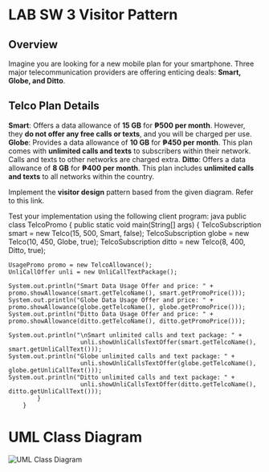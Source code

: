 # LAB SW 3 Visitor Pattern

## Overview
Imagine you are looking for a new mobile plan for your smartphone. Three major telecommunication providers are offering enticing deals: **Smart, Globe, and Ditto**.

## Telco Plan Details
**Smart**: Offers a data allowance of **15 GB** for **₱500 per month**. However, they **do not offer any free calls or texts**, and you will be charged per use.
**Globe**: Provides a data allowance of **10 GB** for **₱450 per month**. This plan comes with **unlimited calls and texts** to subscribers within their network. Calls and texts to other networks are charged extra.
**Ditto**: Offers a data allowance of **8 GB** for **₱400 per month**. This plan includes **unlimited calls and texts** to all networks within the country.

Implement the **visitor design** pattern based from the given diagram. Refer to this link.  

Test your implementation using the following client program:
java
public class TelcoPromo {
  public static void main(String[] args) {
    TelcoSubscription smart = new Telco(15, 500, Smart, false);
    TelcoSubscription globe = new Telco(10, 450, Globe, true);
    TelcoSubscription ditto = new Telco(8, 400, Ditto, true);

    UsagePromo promo = new TelcoAllowance();
    UnliCallOffer unli = new UnliCallTextPackage();    

    System.out.println("Smart Data Usage Offer and price: " + promo.showAllowance(smart.getTelcoName(), smart.getPromoPrice()));
    System.out.println("Globe Data Usage Offer and price: " + promo.showAllowance(globe.getTelcoName(), globe.getPromoPrice()));
    System.out.println("Ditto Data Usage Offer and price: " + promo.showAllowance(ditto.getTelcoName(), ditto.getPromoPrice()));

    System.out.println("\nSmart unlimited calls and text package: " +
                        unli.showUnliCallsTextOffer(smart.getTelcoName(), smart.getUnliCallText()));
    System.out.println("Globe unlimited calls and text package: " +
                        unli.showUnliCallsTextOffer(globe.getTelcoName(), globe.getUnliCallText()));
    System.out.println("Ditto unlimited calls and text package: " +
                        unli.showUnliCallsTextOffer(ditto.getTelcoName(), ditto.getUnliCallText()));
            }
        }
# UML Class Diagram
![UML Class Diagram](https://github.com/user-attachments/assets/f0237901-a5dd-487a-9e7a-8c651eed805a)

